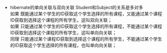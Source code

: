 +  hibernate的单向关联与双向关联
Student和Subject的关系是多对多  
如果 既能通过某个学生的ID获取这个学生选择的所有课程，又能通过某个课程ID获取到选择这个课程的所有学生，这叫双向关联；  
如果 只能通过某个学生的ID获取这个学生选择的所有课程，不能通过某个课程ID获取到选择这个课程的所有学生，这叫单向向关联；  
同理 只能通过某个课程ID获取到选择这个课程的所有学生，不能通过某个学生的ID获取这个学生选择的所有课程，也叫单向向关联；  
